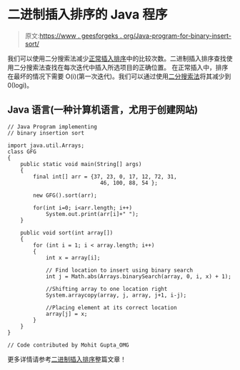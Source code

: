 # 二进制插入排序的 Java 程序

> 原文:[https://www . geesforgeks . org/Java-program-for-binary-insert-sort/](https://www.geeksforgeeks.org/java-program-for-binary-insertion-sort/)

我们可以使用二分搜索法减少[正常插入排序](https://www.geeksforgeeks.org/insertion-sort/)中的比较次数。二进制插入排序查找使用二分搜索法查找在每次迭代中插入所选项目的正确位置。
在正常插入中，排序在最坏的情况下需要 O(i)(第一次迭代)。我们可以通过使用[二分搜索法](https://www.geeksforgeeks.org/binary-search/)将其减少到 0(logi)。

## Java 语言(一种计算机语言，尤用于创建网站)

```
// Java Program implementing
// binary insertion sort

import java.util.Arrays;
class GFG
{
    public static void main(String[] args)
    {
        final int[] arr = {37, 23, 0, 17, 12, 72, 31,
                             46, 100, 88, 54 };

        new GFG().sort(arr);

        for(int i=0; i<arr.length; i++)
            System.out.print(arr[i]+" ");
    }

    public void sort(int array[])
    {
        for (int i = 1; i < array.length; i++)
        {
            int x = array[i];

            // Find location to insert using binary search
            int j = Math.abs(Arrays.binarySearch(array, 0, i, x) + 1);

            //Shifting array to one location right
            System.arraycopy(array, j, array, j+1, i-j);

            //Placing element at its correct location
            array[j] = x;
        }
    }
}

// Code contributed by Mohit Gupta_OMG 
```

更多详情请参考[二进制插入排序](https://www.geeksforgeeks.org/binary-insertion-sort/)整篇文章！